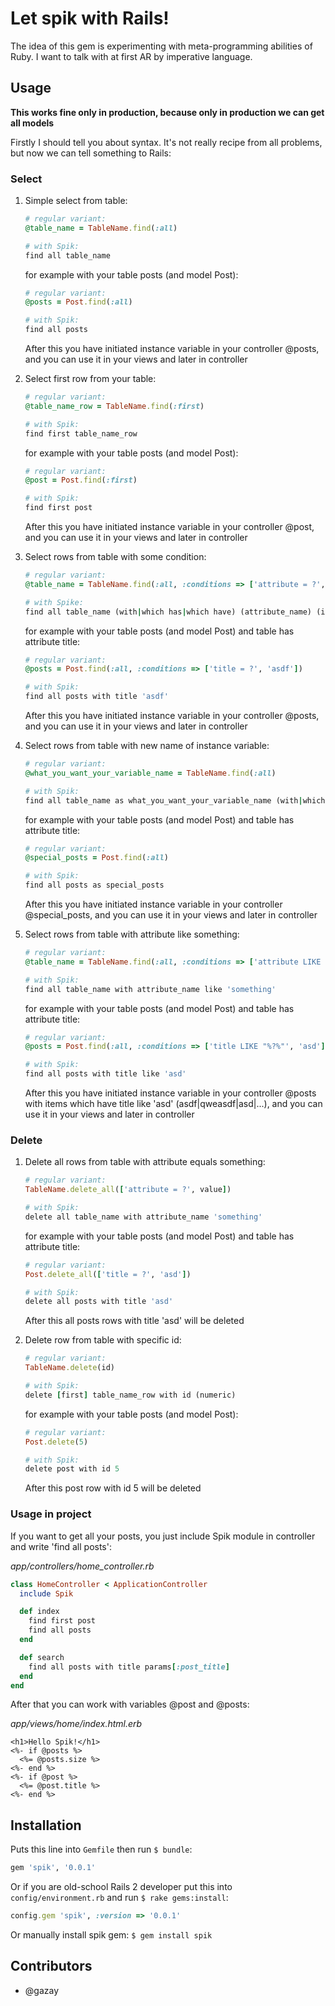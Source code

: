 # Let spik with Rails!

The idea of this gem is experimenting with meta-programming abilities of Ruby. I want to talk with at first AR by imperative language.

## Usage

**This works fine only in production, because only in production we can get all models**

Firstly I should tell you about syntax. It's not really recipe from all problems, but now we can tell something to Rails:

### Select

1.  Simple select from table:

    ```ruby
    # regular variant:
    @table_name = TableName.find(:all)

    # with Spik:
    find all table_name
    ```

    for example with your table posts (and model Post):

    ```ruby
    # regular variant:
    @posts = Post.find(:all)

    # with Spik:
    find all posts
    ```

    After this you have initiated instance variable in your controller @posts, and you can use it in your views and later in controller

2.  Select first row from your table:

    ```ruby
    # regular variant:
    @table_name_row = TableName.find(:first)

    # with Spik:
    find first table_name_row
    ```

    for example with your table posts (and model Post):

    ```ruby
    # regular variant:
    @post = Post.find(:first)

    # with Spik:
    find first post
    ```

    After this you have initiated instance variable in your controller @post, and you can use it in your views and later in controller

3.  Select rows from table with some condition:

    ```ruby
    # regular variant:
    @table_name = TableName.find(:all, :conditions => ['attribute = ?', value])

    # with Spike:
    find all table_name (with|which has|which have) (attribute_name) (id as numeric|'string in quotes')
    ```

    for example with your table posts (and model Post) and table has attribute title:

    ```ruby
    # regular variant:
    @posts = Post.find(:all, :conditions => ['title = ?', 'asdf'])

    # with Spik:
    find all posts with title 'asdf'
    ```

    After this you have initiated instance variable in your controller @posts, and you can use it in your views and later in controller

4.  Select rows from table with new name of instance variable:

    ```ruby
    # regular variant:
    @what_you_want_your_variable_name = TableName.find(:all)

    # with Spik:
    find all table_name as what_you_want_your_variable_name (with|which has|which have) (attribute_name) (id as numeric|'string in quotes')
    ```

    for example with your table posts (and model Post) and table has attribute title:

    ```ruby
    # regular variant:
    @special_posts = Post.find(:all)

    # with Spik:
    find all posts as special_posts
    ```

    After this you have initiated instance variable in your controller @special_posts, and you can use it in your views and later in controller

5.  Select rows from table with attribute like something:

    ```ruby
    # regular variant:
    @table_name = TableName.find(:all, :conditions => ['attribute LIKE "%?%"', value])

    # with Spik:
    find all table_name with attribute_name like 'something'
    ```

    for example with your table posts (and model Post) and table has attribute title:

    ```ruby
    # regular variant:
    @posts = Post.find(:all, :conditions => ['title LIKE "%?%"', 'asd'])

    # with Spik:
    find all posts with title like 'asd'
    ```

    After this you have initiated instance variable in your controller @posts with items which have title like 'asd' (asdf|qweasdf|asd|...), and you can use it in your views and later in controller

### Delete

1.  Delete all rows from table with attribute equals something:

    ```ruby
    # regular variant:
    TableName.delete_all(['attribute = ?', value])

    # with Spik:
    delete all table_name with attribute_name 'something'
    ```

    for example with your table posts (and model Post) and table has attribute title:

    ```ruby
    # regular variant:
    Post.delete_all(['title = ?', 'asd'])

    # with Spik:
    delete all posts with title 'asd'
    ```

    After this all posts rows with title 'asd' will be deleted

2.  Delete row from table with specific id:

    ```ruby
    # regular variant:
    TableName.delete(id)

    # with Spik:
    delete [first] table_name_row with id (numeric)
    ```

    for example with your table posts (and model Post):

    ```ruby
    # regular variant:
    Post.delete(5)

    # with Spik:
    delete post with id 5
    ```

    After this post row with id 5 will be deleted

### Usage in project

If you want to get all your posts, you just include Spik module in controller and write 'find all posts':

*app/controllers/home_controller.rb*

```ruby
class HomeController < ApplicationController
  include Spik

  def index
    find first post
    find all posts
  end

  def search
    find all posts with title params[:post_title]
  end
end
```

After that you can work with variables @post and @posts:

*app/views/home/index.html.erb*

```erb
<h1>Hello Spik!</h1>
<%- if @posts %>
  <%= @posts.size %>
<%- end %>
<%- if @post %>
  <%= @post.title %>
<%- end %>
```

## Installation

Puts this line into `Gemfile` then run `$ bundle`:

``` ruby
gem 'spik', '0.0.1'
```

Or if you are old-school Rails 2 developer put this into `config/environment.rb` and run `$ rake gems:install`:

``` ruby
config.gem 'spik', :version => '0.0.1'
```

Or manually install spik gem: `$ gem install spik`

## Contributors

* @gazay
